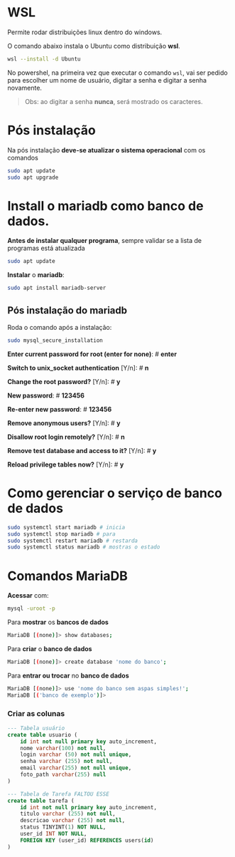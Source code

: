 # **WSL**
Permite rodar distribuições linux dentro do windows.

O comando abaixo instala o Ubuntu como distribuição **wsl**.

```bash
wsl --install -d Ubuntu
```

No powershel, na primeira vez que executar o comando `wsl`, 
vai ser pedido para escolher um nome de usuário, digitar a senha e digitar 
a senha novamente.

> Obs: ao digitar a senha **nunca**, será mostrado os caracteres.

# Pós instalação 

Na pós instalação **deve-se atualizar o sistema operacional** com os comandos

```bash
sudo apt update
sudo apt upgrade
```

# Install o **mariadb** como banco de dados.

**Antes de instalar qualquer programa**, sempre validar se a lista de 
programas está atualizada

```bash
sudo apt update
```

**Instalar** o **mariadb**:
```bash
sudo apt install mariadb-server
```

## Pós instalação do mariadb
Roda o comando após a instalação:
```bash
sudo mysql_secure_installation
```


**Enter current password for root (enter for none)**: # **enter**

**Switch to unix_socket authentication** [Y/n]: # **n**

**Change the root password?** [Y/n]: # **y**

**New password**: # **123456**

**Re-enter new password**: # **123456**

**Remove anonymous users?** [Y/n]: # **y**

**Disallow root login remotely?** [Y/n]: # **n**

**Remove test database and access to it?** [Y/n]: # **y**

**Reload privilege tables now?** [Y/n]: # **y**

# Como gerenciar o serviço de banco de dados

``` bash
sudo systemctl start mariadb # inicia
sudo systemctl stop mariadb # para
sudo systemctl restart mariadb # restarda
sudo systemctl status mariadb # mostras o estado
```

# Comandos MariaDB

**Acessar** com: 
``` bash
mysql -uroot -p
```


Para **mostrar** os **bancos de dados**
``` bash
MariaDB [(none)]> show databases;
```

Para **criar** o **banco de dados**
``` bash
MariaDB [(none)]> create database 'nome do banco';
```

Para **entrar ou trocar** no **banco de dados**
``` bash
MariaDB [(none)]> use 'nome do banco sem aspas simples!';
MariaDB [('banco de exemplo')]>
``` 

### Criar as colunas

```sql
--- Tabela usuário
create table usuario (
    id int not null primary key auto_increment,
    nome varchar(100) not null,
    login varchar (50) not null unique,
    senha varchar (255) not null,
    email varchar(255) not null unique,
    foto_path varchar(255) null
)

--- Tabela de Tarefa FALTOU ESSE
create table tarefa (
    id int not null primary key auto_increment,
    titulo varchar (255) not null,
    descricao varchar (255) not null,
    status TINYINT(1) NOT NULL,
    user_id INT NOT NULL,
    FOREIGN KEY (user_id) REFERENCES users(id)
)
```